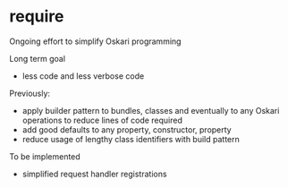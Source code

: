 require 
=================

Ongoing effort to simplify Oskari programming

Long term goal
- less code and less verbose code

Previously: 
- apply builder pattern to bundles, classes and eventually to any Oskari operations to reduce 
 lines of code required
- add good defaults to any property, constructor, property
- reduce usage of lengthy class identifiers with build pattern

To be implemented
- simplified request handler registrations 
